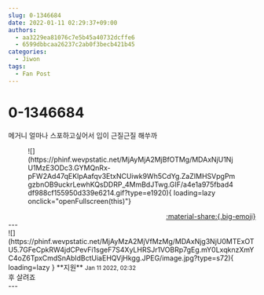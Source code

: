 ```yaml
---
slug: 0-1346684
date: 2022-01-11 02:29:37+09:00
authors:
  - aa3229ea81076c7e5b45a40732dcffe6
  - 6599dbbcaa26237c2ab0f3becb421b45
categories:
  - Jiwon
tags:
  - Fan Post
---
```


# 0-1346684

<div class="post-container" markdown="1">
<div class="content-container md-sidebar__scrollwrap" markdown="1">

메거니 얼마나 스포하고싶어서 입이 근질근질 해쑤까
<figure markdown="1">
![](https://phinf.wevpstatic.net/MjAyMjA2MjBfOTMg/MDAxNjU1NjU1MzE3ODc3.GYMQnRx-pFW2Ad47qEKIpAafqv3EtxNCUiwk9Wh5CdYg.ZaZIMHSVpgPmgzbnOB9uckrLewhKQsDDRP_4MmBdJTwg.GIF/a4e1a975fbad4df988cf155950d339e6214.gif?type=e1920){ loading=lazy onclick="openFullscreen(this)"}
</figure>


</div>
</div>

<div style="text-align: right;" markdown="1">
<a href="https://weverse.io/fromis9/fanpost/0-1346684" style="text-align: right;">:material-share:{.big-emoji}</a>
</div>
---

<div class="comments-container md-sidebar__scrollwrap" markdown="1">
<div class="comment" markdown="1">
<div class='id-container' markdown="1">
![](https://phinf.wevpstatic.net/MjAyMzA2MjVfMzMg/MDAxNjg3NjU0MTExOTU5.7GFeCpkRW4jdCPevFi1sgeF7S4XyLHRSJr1VOBRp7gEg.mY0LxqknzXmYC4oZ6TpxCmdSnAbldBctUiaEHQVjHkgg.JPEG/image.jpg?type=s72){ loading=lazy }
**<span class="artist">지원</span>** <small>Jan 11 2022, 02:32</small><br>
</div>
<div class='comment-body' markdown="1">
후 살려죠 
</div>
</div>
</div>
---
